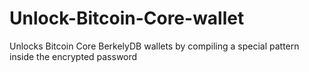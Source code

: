 # Unlock-Bitcoin-Core-wallet
Unlocks Bitcoin Core BerkelyDB wallets by compiling a special pattern inside the encrypted password
